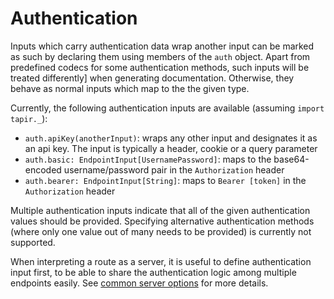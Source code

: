 # Authentication

Inputs which carry authentication data wrap another input can be marked as such by declaring them using members of the
`auth` object. Apart from predefined codecs for some authentication methods, such inputs will be treated differently]
when generating documentation. Otherwise, they behave as normal inputs which map to the the given type.

Currently, the following authentication inputs are available (assuming `import tapir._`):

* `auth.apiKey(anotherInput)`: wraps any other input and designates it as an api key. The input is typically a header, 
cookie or a query parameter
* `auth.basic: EndpointInput[UsernamePassword]`: maps to the base64-encoded username/password pair in the 
`Authorization` header
* `auth.bearer: EndpointInput[String]`: maps to `Bearer [token]` in the `Authorization` header

Multiple authentication inputs indicate that all of the given authentication values should be provided. Specifying
alternative authentication methods (where only one value out of many needs to be provided) is currently not supported.

When interpreting a route as a server, it is useful to define authentication input first, to be able to share the
authentication logic among multiple endpoints easily. See [common server options](../server/common.html) for more
details.